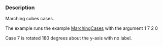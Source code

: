 ### Description

Marching cubes cases.

The example runs the example [MarchingCases](../MarchingCases) with the argument 1 7 2 0

Case 7 is rotated 180 degrees about the y-axis with no label. 

